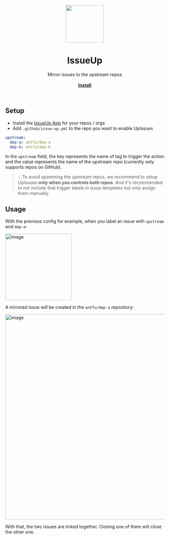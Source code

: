 <p align="center">
<img src="https://user-images.githubusercontent.com/11247099/164195291-4dd1b6df-cc89-4dbb-97a2-274fcccd86ce.png" height="120">
</p>
<h1 align="center">IssueUp</h1>

<p align="center">
Mirror issues to the upstream repos
<br>
<br>
<a href="https://github.com/apps/upissues"><b>Install</b></a>
</p>

<br>

## Setup

- Install the [IssueUp App](https://github.com/apps/upissues) for your repos / orgs
- Add `.github/issue-up.yml` to the repo you want to enable UpIssues

```yaml
upstream:
  dep-a: antfu/dep-a
  dep-b: antfu/dep-b
```

In the `upstream` field, the key represents the name of tag to trigger the action and the value represents the name of the upstream repo (currently only supports repos on GitHub).

> 💡 To avoid spamming the upstream repos, we recommend to setup UpIssues **only when you controls both repos**. And it's recommended to not include that trigger labels in issue templates but only assign them manually.

## Usage

With the previous config for example, when you label an issue with `upstream` and `dep-a`:

<img width="211" alt="image" src="https://user-images.githubusercontent.com/11247099/164196425-79e85568-b196-478b-a0ba-f4044199e56d.png">

A mirrored issue will be created in the `antfu/dep-a` repository:

<img width="652" alt="image" src="https://user-images.githubusercontent.com/11247099/164196790-d0ecea63-413a-443b-9f65-1344adb8f445.png">

With that, the two issues are linked together. Closing one of them will close the other one.
